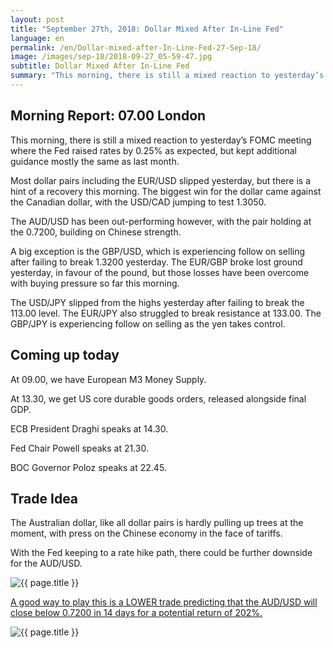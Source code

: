 ```yaml
---
layout: post
title: "September 27th, 2018: Dollar Mixed After In-Line Fed"
language: en
permalink: /en/Dollar-mixed-after-In-Line-Fed-27-Sep-18/
image: /images/sep-18/2018-09-27_05-59-47.jpg
subtitle: Dollar Mixed After In-Line Fed
summary: "This morning, there is still a mixed reaction to yesterday’s FOMC meeting where the Fed raised rates by 0.25% as expected, but kept additional guidance mostly the same as last month"
---
```

## Morning Report: 07.00 London

This morning, there is still a mixed reaction to yesterday’s FOMC meeting where the Fed raised rates by 0.25% as expected, but kept additional guidance mostly the same as last month. 

Most dollar pairs including the EUR/USD slipped yesterday, but there is a hint of a recovery this morning. The biggest win for the dollar came against the Canadian dollar, with the USD/CAD jumping to test 1.3050. 

The AUD/USD has been out-performing however, with the pair holding at the 0.7200, building on Chinese strength. 

A big exception is the GBP/USD, which is experiencing follow on selling after failing to break 1.3200 yesterday. The EUR/GBP broke lost ground yesterday, in favour of the pound, but those losses have been overcome with buying pressure so far this morning.  

The USD/JPY slipped from the highs yesterday after failing to break the 113.00 level. The EUR/JPY also struggled to break resistance at 133.00. The GBP/JPY is experiencing follow on selling as the yen takes control. 

## Coming up today

At 09.00, we have European M3 Money Supply.

At 13.30, we get US core durable goods orders, released alongside final GDP. 

ECB President Draghi speaks at 14.30. 

Fed Chair Powell speaks at 21.30. 

BOC Governor Poloz speaks at 22.45. 

## Trade Idea

The Australian dollar, like all dollar pairs is hardly pulling up trees at the moment, with press on the Chinese economy in the face of tariffs. 

With the Fed keeping to a rate hike path, there could be further downside for the AUD/USD.

<img class="post-image" src="{{ site.url }}/images/sep-18/2018-09-27_05-59-47.jpg" alt="{{ page.title }}" title="{{ page.title }}">

<a href="%LINK%%?currency=GBP&market=forex&underlying=frxAUDUSD&formname=higherlower&duration_amount=14&duration_units=d&amount=10&amount_type=stake&expiry_type=duration&barrier=0.7200" target="_blank">A good way to play this is a LOWER trade predicting that the AUD/USD will close below 0.7200 in 14 days for a potential return of 202%.</a>

<img class="post-image" src="{{ site.url }}/images/sep-18/2018-09-27_06-03-03.jpg" alt="{{ page.title }}" title="{{ page.title }}">